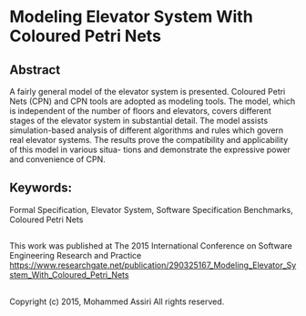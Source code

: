 # Modeling Elevator System With Coloured Petri Nets

## Abstract
A fairly general model of the elevator system is presented. Coloured Petri Nets (CPN) and CPN tools are adopted as modeling tools. The model, which is independent of the number of floors and elevators, covers different stages of the elevator system in substantial detail. The model assists simulation-based analysis of different algorithms and rules which govern real elevator systems. The results prove the compatibility and applicability of this model in various situa- tions and demonstrate the expressive power and convenience of CPN.

## Keywords: 
Formal Specification, Elevator System, Software Specification Benchmarks, Coloured Petri Nets
 
##
This work was published at The 2015 International Conference on Software Engineering Research and Practice
https://www.researchgate.net/publication/290325167_Modeling_Elevator_System_With_Coloured_Petri_Nets

##
Copyright (c) 2015, Mohammed Assiri All rights reserved.
